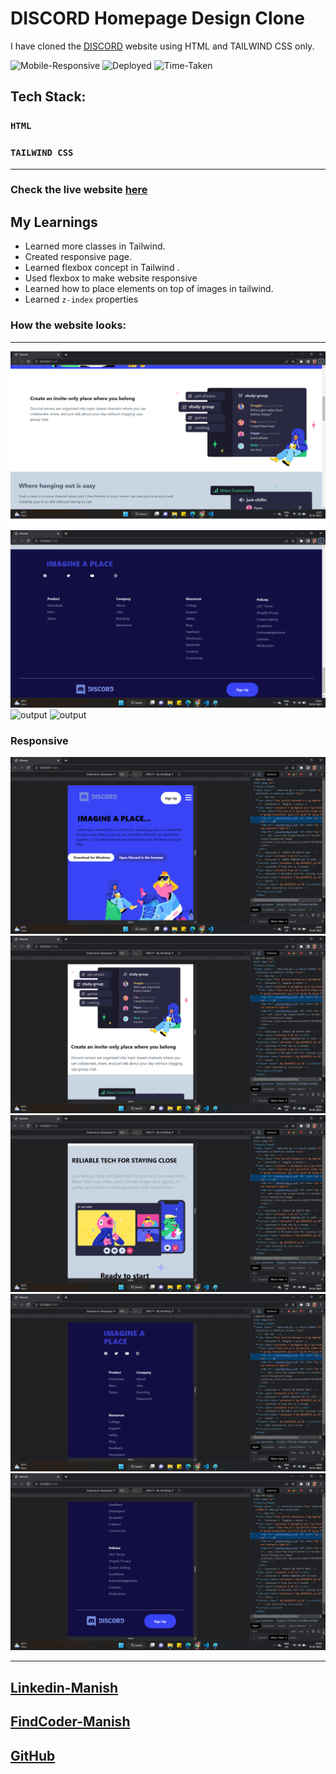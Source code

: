 # DISCORD Homepage Design Clone

I have cloned the [DISCORD](https://discord.com/) website using HTML and TAILWIND CSS only.

![Mobile-Responsive](https://img.shields.io/badge/Mobile%20Responsive-Yes-green)
![Deployed](https://img.shields.io/badge/Deployed-Yes-green)
![Time-Taken](https://img.shields.io/badge/Time--Taken-6hrs-brightgreen)

## Tech Stack:

### `HTML`
### `TAILWIND CSS`

***
### Check the live website [here](https://discordhomepageclone.netlify.app/ "RODE")

## My Learnings 
- Learned more classes in Tailwind.
- Created responsive page.
- Learned flexbox concept in Tailwind .
- Used flexbox to make website responsive
- Learned how to place elements on top of images in tailwind.
- Learned ```z-index``` properties

### How the website looks:
***

![output](./Output/outF1.png)
![output](./Output/outF2.png)
![output](./output/output-03.png)
![output](./output/output-04.png)

### Responsive 
![output](./Output/outR1.png)
![output](./Output/outR2.png)
![output](./Output/outR3.png)
![output](./Output/outR4.png)
![output](./Output/outR5.png)

***

## [Linkedin-Manish](www.linkedin.com/in/manish-kumar-b0639a170)
## [FindCoder-Manish](https://www.findcoder.io/u/itmanishsingh)
## [GitHub](https://github.com/itsmanishsingh)

